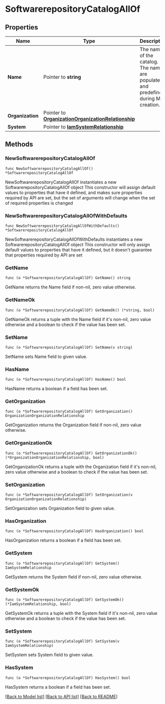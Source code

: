 # SoftwarerepositoryCatalogAllOf

## Properties

Name | Type | Description | Notes
------------ | ------------- | ------------- | -------------
**Name** | Pointer to **string** | The name of the catalog. The names are populated and predefined during MO creation. | [optional] [readonly] 
**Organization** | Pointer to [**OrganizationOrganizationRelationship**](organization.Organization.Relationship.md) |  | [optional] 
**System** | Pointer to [**IamSystemRelationship**](iam.System.Relationship.md) |  | [optional] 

## Methods

### NewSoftwarerepositoryCatalogAllOf

`func NewSoftwarerepositoryCatalogAllOf() *SoftwarerepositoryCatalogAllOf`

NewSoftwarerepositoryCatalogAllOf instantiates a new SoftwarerepositoryCatalogAllOf object
This constructor will assign default values to properties that have it defined,
and makes sure properties required by API are set, but the set of arguments
will change when the set of required properties is changed

### NewSoftwarerepositoryCatalogAllOfWithDefaults

`func NewSoftwarerepositoryCatalogAllOfWithDefaults() *SoftwarerepositoryCatalogAllOf`

NewSoftwarerepositoryCatalogAllOfWithDefaults instantiates a new SoftwarerepositoryCatalogAllOf object
This constructor will only assign default values to properties that have it defined,
but it doesn't guarantee that properties required by API are set

### GetName

`func (o *SoftwarerepositoryCatalogAllOf) GetName() string`

GetName returns the Name field if non-nil, zero value otherwise.

### GetNameOk

`func (o *SoftwarerepositoryCatalogAllOf) GetNameOk() (*string, bool)`

GetNameOk returns a tuple with the Name field if it's non-nil, zero value otherwise
and a boolean to check if the value has been set.

### SetName

`func (o *SoftwarerepositoryCatalogAllOf) SetName(v string)`

SetName sets Name field to given value.

### HasName

`func (o *SoftwarerepositoryCatalogAllOf) HasName() bool`

HasName returns a boolean if a field has been set.

### GetOrganization

`func (o *SoftwarerepositoryCatalogAllOf) GetOrganization() OrganizationOrganizationRelationship`

GetOrganization returns the Organization field if non-nil, zero value otherwise.

### GetOrganizationOk

`func (o *SoftwarerepositoryCatalogAllOf) GetOrganizationOk() (*OrganizationOrganizationRelationship, bool)`

GetOrganizationOk returns a tuple with the Organization field if it's non-nil, zero value otherwise
and a boolean to check if the value has been set.

### SetOrganization

`func (o *SoftwarerepositoryCatalogAllOf) SetOrganization(v OrganizationOrganizationRelationship)`

SetOrganization sets Organization field to given value.

### HasOrganization

`func (o *SoftwarerepositoryCatalogAllOf) HasOrganization() bool`

HasOrganization returns a boolean if a field has been set.

### GetSystem

`func (o *SoftwarerepositoryCatalogAllOf) GetSystem() IamSystemRelationship`

GetSystem returns the System field if non-nil, zero value otherwise.

### GetSystemOk

`func (o *SoftwarerepositoryCatalogAllOf) GetSystemOk() (*IamSystemRelationship, bool)`

GetSystemOk returns a tuple with the System field if it's non-nil, zero value otherwise
and a boolean to check if the value has been set.

### SetSystem

`func (o *SoftwarerepositoryCatalogAllOf) SetSystem(v IamSystemRelationship)`

SetSystem sets System field to given value.

### HasSystem

`func (o *SoftwarerepositoryCatalogAllOf) HasSystem() bool`

HasSystem returns a boolean if a field has been set.


[[Back to Model list]](../README.md#documentation-for-models) [[Back to API list]](../README.md#documentation-for-api-endpoints) [[Back to README]](../README.md)


